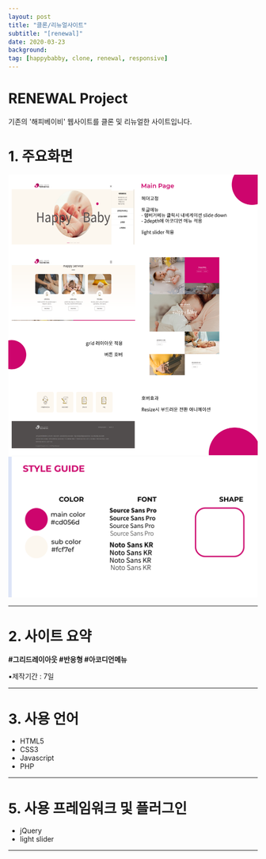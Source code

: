 ```yaml
---
layout: post
title: "클론/리뉴얼사이트"
subtitle: "[renewal]"
date: 2020-03-23
background: 
tag: [happybabby, clone, renewal, responsive]
---
```


# RENEWAL Project

기존의 '해피베이비' 웹사이트를 클론 및 리뉴얼한 사이트입니다. 

# 1. 주요화면

![renewal_1.png](img/readme/renewal_1.png)
![Style_Guide.png](img/readme/Style_Guide.png)

---

# 2. 사이트 요약

**#그리드레이아웃 #반응형 #아코디언메뉴**

▪️제작기간 : 7일

---

# 3. 사용 언어

- HTML5
- CSS3
- Javascript
- PHP

---

# 5. 사용 프레임워크 및 플러그인

- jQuery
- light slider

---
